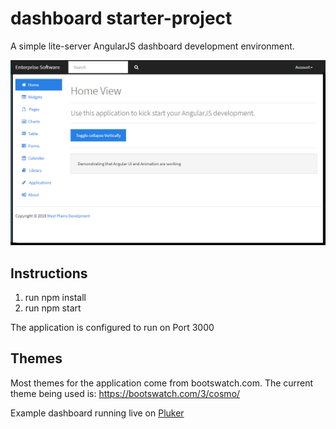 # dashboard starter-project
A simple lite-server AngularJS dashboard development environment.

![alt text](dashboard.PNG "Dashboard")

## Instructions
1. run npm install 
1. run npm start

The application is configured to run on Port 3000

## Themes
Most themes for the application come from bootswatch.com. The current theme being used is: https://bootswatch.com/3/cosmo/

Example dashboard running live on [Pluker][1]


[1]:http://next.plnkr.co/plunk/QhxVk0WkcHEwavGw
